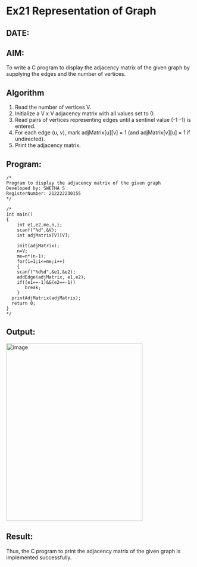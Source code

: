 # Ex21 Representation of Graph
## DATE:
## AIM:
To write a C program to display the adjacency matrix of the given graph by supplying the edges and the number of vertices.

## Algorithm
1. Read the number of vertices V.
2. Initialize a V x V adjacency matrix with all values set to 0.
3. Read pairs of vertices representing edges until a sentinel value (-1 -1) is entered.
4. For each edge (u, v), mark adjMatrix[u][v] = 1 (and adjMatrix[v][u] = 1 if undirected). 
5. Print the adjacency matrix.  

## Program:
```
/*
Program to display the adjacency matrix of the given graph
Developed by: SWETHA S
RegisterNumber: 212222230155 
*/
```
```
/*
int main()
{   
    int e1,e2,me,n,i;
    scanf("%d",&V);
    int adjMatrix[V][V];

    init(adjMatrix);
    n=V;
    me=n*(n-1);
    for(i=1;i<=me;i++)
    {  
    scanf("%d%d",&e1,&e2);
    addEdge(adjMatrix, e1,e2);
    if((e1==-1)&&(e2==-1))
       break;
    }
  printAdjMatrix(adjMatrix);
  return 0;
}
*/
```
## Output:

<img width="366" height="476" alt="image" src="https://github.com/user-attachments/assets/fdcf51bc-0f05-4048-b3e4-55beb04bc4fe" />


## Result:
Thus, the C program to print the adjacency matrix of the given graph is implemented successfully.
